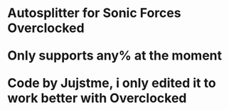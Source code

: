 <h1> <img "![forcesoverclocked](https://github.com/user-attachments/assets/0bc4baef-dea8-4dc6-a51b-474e7885fe78)" 

Autosplitter for Sonic Forces Overclocked

Only supports any% at the moment

Code by Jujstme, i only edited it to work better with Overclocked





